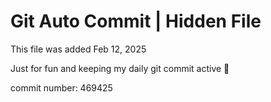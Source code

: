 # Git Auto Commit | Hidden File

This file was added Feb 12, 2025

Just for fun and keeping my daily git commit active 🤪

commit number: 469425
